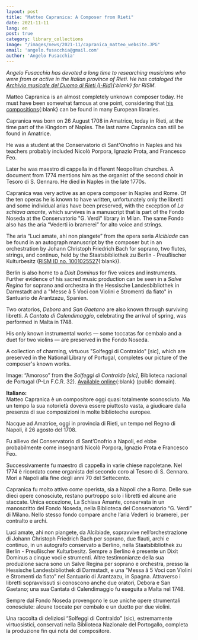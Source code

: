 ```yaml
---
layout: post
title: "Matteo Capranica: A Composer from Rieti"
date: 2021-11-11
lang: en
post: true
category: library_collections
image: "/images/news/2021-11/capranica_matteo_website.JPG"
email: 'angelo.fusacchia@gmail.com'
author: 'Angelo Fusacchia'
---
```


_Angelo Fusacchia has devoted a long time to researching musicians who were from or active in the Italian province of Rieti. He has cataloged the [Archivio musicale del Duomo di Rieti (I-RId)](https://opac.rism.info/search?View=rism&siglum=I-RId){:blank} for RISM._

Matteo Capranica is an almost completely unknown composer today. He must have been somewhat famous at one point, considering that [his compositions](https://opac.rism.info/search?View=rism&author=Capranica+Matteo){:blank} can be found in many European libraries.

Capranica  was born on 26 August 1708 in Amatrice, today in Rieti, at the time part of the Kingdom of Naples. The last name Capranica can still be found in Amatrice.

He was a student at the Conservatorio di Sant'Onofrio in Naples and his teachers probably included Nicolò Porpora, Ignazio Prota, and Francesco Feo.

Later he was maestro di cappella in different Neopolitan churches. A document from 1774 mentions him as the organist of the second choir in Tesoro di S. Gennaro. He died in Naples in the late 1770s.

Capranica was very active as an opera composer in Naples and Rome. Of the ten operas he is known to have written, unfortunately only the libretti and some individual arias have been preserved, with the exception of _La schiava amante_, which survives in a manuscript that is part of the Fondo Noseda at the Conservatorio "G. Verdi" library in Milan. The same Fondo also has the aria “Vederti io bramerei” for alto voice and strings.

The aria “Luci amate, ahi non piangete” from the opera seria _Alcibiade_ can be found in an autograph manuscript by the composer but in an orchestration by Johann Christoph Friedrich Bach for soprano, two flutes, strings, and continuo, held by the Staatsbibliothek zu Berlin - Preußischer Kulturbesitz ([RISM ID no. 1001025527](https://opac.rism.info/search?id=1001025527&View=rism){:blank}).

Berlin is also home to a _Dixit Dominus_ for five voices and instruments. Further evidence of his sacred music production can be seen in a _Salve Regina_ for soprano and orchestra in the Hessische Landesbibliothek in Darmstadt and a "Messe â 5 Voci con Violini e Stromenti da fiato" in Santuario de Arantzazu, Spanien.

Two oratorios, _Debora_ and _San Gaetano_ are also known through surviving libretti. A _Cantata di Calendimaggio_, celebrating the arrival of spring, was performed in Malta in 1748.

His only known instrumental works — some toccatas for cembalo  and a duet for two violins — are preserved in the Fondo Noseda.

A collection of charming, virtuous "Solfeggi di Contraldo" [sic], which are preserved in the National Library of Portugal, completes our picture of the composer's known works.  

Image: “Amoroso” from the _Solfeggi di Contraldo [sic]_, Biblioteca nacional de Portugal (P-Ln F.C.R. 32). [Available online](https://purl.pt/30130){:blank} (public domain).  


**Italiano:**  
Matteo Capranica è un compositore oggi quasi totalmente sconosciuto. Ma un tempo la sua notorietà doveva essere piuttosto vasta, a giudicare dalla presenza di sue composizioni in molte biblioteche europee.  

Nacque ad Amatrice, oggi in provincia di Rieti, un tempo nel Regno di Napoli, il 26 agosto del 1708.  

Fu allievo del Conservatorio di Sant’Onofrio a Napoli, ed ebbe probabilmente come insegnanti Nicolò Porpora, Ignazio Prota e Francesco Feo.  

Successivamente fu maestro di cappella in varie chiese napoletane. Nel 1774 è ricordato come organista del secondo coro al Tesoro di S. Gennaro. Morì a Napoli alla fine degli anni 70 del Settecento.  

Capranica fu molto attivo come operista, sia a Napoli che a Roma. Delle sue dieci opere conosciute, restano purtroppo solo i libretti ed alcune arie staccate. Unica eccezione, La Schiava Amante, conservata in un manoscritto del Fondo Noseda, nella Biblioteca del Conservatorio “G. Verdi” di Milano. Nello stesso fondo compare anche l’aria Vederti io bramerei, per contralto e archi.  

Luci amate, ahi non piangete, da Alcibiade, sopravvive nell’orchestrazione di Johann Christoph Friedrich Bach per soprano, due flauti, archi e continuo, in un autografo conservato a Berlino, nella Staatsbibliothek zu Berlin - Preußischer Kulturbesitz. Sempre a Berlino è presente un Dixit Dominus a cinque voci e strumenti. Altre testimonianze della sua produzione sacra sono un Salve Regina per soprano e orchestra, presso la Hessische Landesbibliothek di Darmstadt, e una “Messa â 5 Voci con Violini e Stromenti da fiato” nel Santuario di Arantzazu, in Spagna.
Attraverso i libretti sopravvissuti si conoscono anche due oratori, Debora e San Gaetano; una sua Cantata di Calendimaggio fu eseguita a Malta nel 1748.  

Sempre dal Fondo Noseda provengono le sue uniche opere strumentali conosciute: alcune toccate per cembalo e un duetto per due violini.  

Una raccolta di deliziosi “Solfeggi di Contraldo” (sic), estremamente virtuosistici, conservati nella Biblioteca Nazionale del Portogallo, completa la produzione fin qui nota del compositore.
